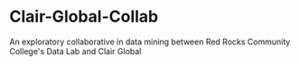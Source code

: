 # Clair-Global-Collab
An exploratory collaborative in data mining between Red Rocks Community College's Data Lab and Clair Global
